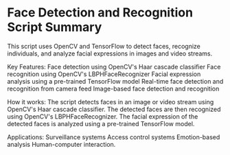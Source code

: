 # Face Detection and Recognition Script Summary

This script uses OpenCV and TensorFlow to detect faces, recognize individuals, and analyze facial expressions in images and video streams.

Key Features:
Face detection using OpenCV's Haar cascade classifier
Face recognition using OpenCV's LBPHFaceRecognizer
Facial expression analysis using a pre-trained TensorFlow model
Real-time face detection and recognition from camera feed
Image-based face detection and recognition

How it works:
The script detects faces in an image or video stream using OpenCV's Haar cascade classifier.
The detected faces are then recognized using OpenCV's LBPHFaceRecognizer.
The facial expression of the detected faces is analyzed using a pre-trained TensorFlow model.

Applications:
Surveillance systems
Access control systems
Emotion-based analysis
Human-computer interaction.
